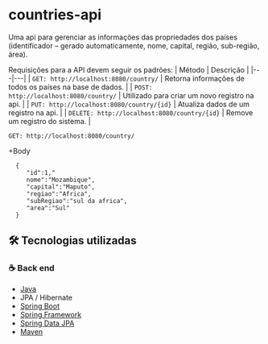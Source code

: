 # countries-api
 Uma api para gerenciar as informações das propriedades dos países (identificador – gerado automaticamente, nome, capital, região, sub-região, área).
 
 Requisições para a API devem seguir os padrões:
| Método | Descrição |
|---|---|
 | `GET: http://localhost:8080/country/` | Retorna informações de todos os países na base de dados. |
| `POST: http://localhost:8080/country/` | Utilizado para criar um novo registro na api. |
| `PUT: http://localhost:8080/country/{id}` | Atualiza dados de um registro na api. |
| `DELETE: http://localhost:8080/country/{id}` | Remove um registro do sistema. |

`GET: http://localhost:8080/country/`

   +Body
   
      {
         "id":1,"
         nome":"Mozambique",
         "capital":"Maputo",
         "regiao":"Africa",
         "subRegiao":"sul da africa",
         "area":"Sul"
      }
      
## 🛠 Tecnologias utilizadas
### :coffee: Back end
- [Java](https://www.oracle.com/br/java/)
- JPA / Hibernate
- [Spring Boot](https://spring.io/projects/spring-boot)
- [Spring Framework](https://spring.io/projects/spring-framework)
- [Spring Data JPA](https://spring.io/projects/spring-data-jpa) 
- [Maven](https://maven.apache.org/)
